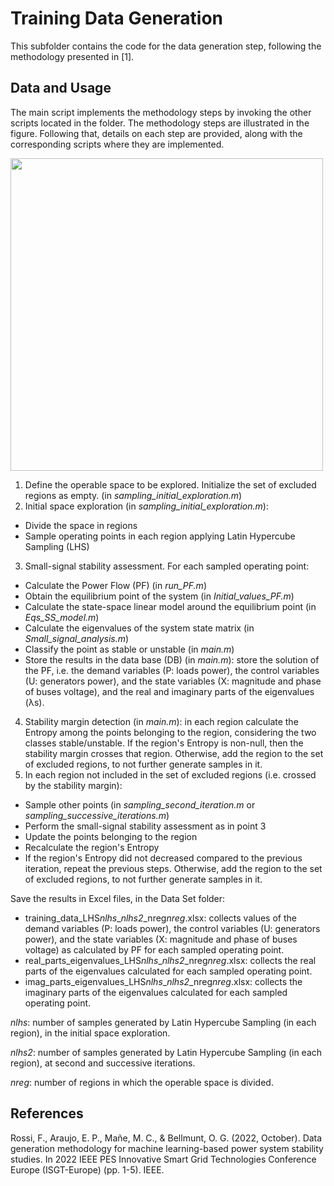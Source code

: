 # Training Data Generation
This subfolder contains the code for the data generation step, following the methodology presented in [1].

## Data and Usage
The main script implements the methodology steps by invoking the other scripts located in the folder. The methodology steps are illustrated in the figure. Following that, details on each step are provided, along with the corresponding scripts where they are implemented.

<img src="https://github.com/user-attachments/assets/ef19fa03-c3d5-43b8-b8ee-b9ea7652137f" width="500">

1. Define the operable space to be explored. Initialize the set of excluded regions as empty. (in *sampling_initial_exploration.m*)
2. Initial space exploration (in *sampling_initial_exploration.m*):
  * Divide the space in regions
  * Sample operating points in each region applying Latin Hypercube Sampling (LHS)
3. Small-signal stability assessment.
  For each sampled operating point:
  * Calculate the Power Flow (PF) (in *run_PF.m*)
  * Obtain the equilibrium point of the system (in *Initial_values_PF.m*)
  * Calculate the state-space linear model around the equilibrium point (in *Eqs_SS_model.m*)
  * Calculate the eigenvalues of the system state matrix (in *Small_signal_analysis.m*)
  * Classify the point as stable or unstable (in *main.m*)
  * Store the results in the data base (DB) (in *main.m*): store the solution of the PF, i.e. the demand variables (P: loads power), the control variables (U: generators power), and the state variables (X: magnitude and phase of buses voltage), and the real and imaginary parts of the eigenvalues (λs).
4. Stability margin detection (in *main.m*): in each region calculate the Entropy among the points belonging to the region, considering the two classes stable/unstable. If the region's Entropy is non-null, then the stability margin crosses that region. Otherwise, add the region to the set of excluded regions, to not further generate samples in it. 
5. In each region not included in the set of excluded regions (i.e. crossed by the stability margin):
 * Sample other points (in *sampling_second_iteration.m* or *sampling_successive_iterations.m*)
 * Perform the small-signal stability assessment as in point 3
 * Update the points belonging to the region
 * Recalculate the region's Entropy
 * If the region's Entropy did not decreased compared to the previous iteration, repeat the previous steps. Otherwise, add the region to the set of excluded regions, to not further generate samples in it. 

Save the results in Excel files, in the Data Set folder:
* training_data_LHS*nlhs*_*nlhs2*_nreg*nreg*.xlsx: collects values of the demand variables (P: loads power), the control variables (U: generators power), and the state variables (X: magnitude and phase of buses voltage) as calculated by PF for each sampled operating point.
* real_parts_eigenvalues_LHS*nlhs*_*nlhs2*_nreg*nreg*.xlsx: collects the real parts of the eigenvalues calculated for each sampled operating point.
* imag_parts_eigenvalues_LHS*nlhs*_*nlhs2*_nreg*nreg*.xlsx: collects the imaginary parts of the eigenvalues calculated for each sampled operating point.
  
*nlhs*: number of samples generated by Latin Hypercube Sampling (in each region), in the initial space exploration.

*nlhs2*: number of samples generated by Latin Hypercube Sampling (in each region), at second and successive iterations.

*nreg*: number of regions in which the operable space is divided. 

## References
Rossi, F., Araujo, E. P., Mañe, M. C., & Bellmunt, O. G. (2022, October). Data generation methodology for machine learning-based power system stability studies. In 2022 IEEE PES Innovative Smart Grid Technologies Conference Europe (ISGT-Europe) (pp. 1-5). IEEE.
